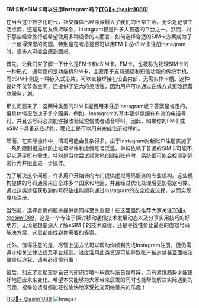 **FM卡和eSIM卡可以注册Instagram吗？[[TG💪+ @esim1088](https://t.me/s/esim1088)]**

在当今这个数字化时代，社交媒体已经深深融入了我们的日常生活。无论是记录生活点滴，还是与朋友保持联系，Instagram都是许多人首选的平台之一。然而，对于那些经常旅行或希望使用多种设备的人而言，如何选择合适的SIM卡方案成为了一个值得深思的问题。特别是在考虑是否可以用FM卡或eSIM卡注册Instagram时，很多人可能会感到困惑。

首先，让我们来了解一下什么是FM卡和eSIM卡。FM卡，也被称为物理SIM卡的一种形式，通常指的是功能机SIM卡，主要用于支持通话和短信功能的传统手机。而eSIM卡则是一种嵌入式芯片，可以直接焊接在设备内部，无需实体卡槽。这种设计不仅节省空间，还提供了更大的灵活性，因为用户可以通过在线方式更改运营商服务计划。

那么问题来了：这两种类型的SIM卡能否用来注册Instagram呢？答案是肯定的，但具体情况取决于多个因素。例如，Instagram的基本要求是拥有有效的电话号码，并且该号码必须能够接收验证短信或者语音呼叫。因此，如果你的FM卡或eSIM卡具备这些功能，理论上是可以用来完成注册过程的。

然而，在实际操作中，情况可能会复杂得多。由于Instagram对新账户注册实施了一系列限制措施以防止垃圾邮件和虚假账号泛滥，单纯依赖于普通的SIM卡可能不足以满足所有需求。特别是当你尝试频繁地创建新账户时，系统很可能会检测到异常行为并阻止进一步操作。

为了解决这个问题，许多用户开始转向专门提供虚拟号码服务的专业机构。这些机构提供的号码通常来自全球多个国家和地区，并且经过优化处理后更加稳定可靠。通过这类途径获取到的号码往往能顺利通过Instagram的安全检查流程，从而实现成功注册。

当然啦，选择合适的服务提供商同样至关重要！在这里强烈推荐大家关注[TG💪+ @esim1088](https://t.me/s/esim1088)，这是一个专注于探讨移动通信技术发展动态以及分享实用技巧的好地方。无论是想要深入了解eSIM卡的技术原理，还是寻找性价比最高的虚拟号码解决方案，这里都能找到你需要的答案。

此外，值得注意的是，尽管上述方法可以帮助你顺利完成Instagram注册，但仍需遵守相关法律法规及平台规则。过度滥用此类资源可能导致账户被封禁甚至面临法律责任追究，请务必谨慎行事！

最后，别忘了定期更新自己的知识库哦～毕竟科技日新月异，只有紧跟趋势才能更好地适应未来变化。希望本文能够为大家带来启发的同时也能帮助解决实际遇到的问题。祝每位读者都能轻松愉快地享受社交网络带来的乐趣！

[[TG💪+ @esim1088](https://t.me/s/esim1088) ![Image](https://i.postimg.cc/4NQfJmqS/Snipaste-2025-05-13-00-14-12.png)]